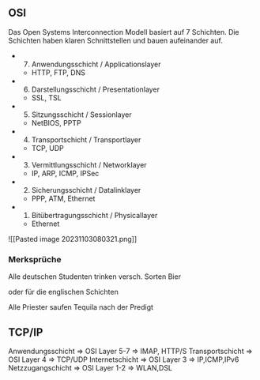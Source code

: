 ## OSI

Das Open Systems Interconnection Modell basiert auf 7 Schichten. Die Schichten haben klaren Schnittstellen und bauen aufeinander auf. 

- 7. Anwendungsschicht  /  Applicationslayer
	- HTTP, FTP, DNS
- 6. Darstellungsschicht  /  Presentationlayer
	- SSL, TSL
- 5. Sitzungsschicht  /  Sessionlayer
	- NetBIOS, PPTP
- 4. Transportschicht  /  Transportlayer
	- TCP, UDP
- 3. Vermittlungsschicht  /  Networklayer
	- IP, ARP, ICMP, IPSec
- 2. Sicherungsschicht  /  Datalinklayer
	- PPP, ATM, Ethernet
- 1. Bitübertragungsschicht  /  Physicallayer
	- Ethernet


![[Pasted image 20231103080321.png]]
### Merksprüche

Alle deutschen Studenten trinken versch. Sorten Bier

oder für die englischen Schichten

Alle Priester saufen Tequila nach der Predigt


## TCP/IP

Anwendungsschicht => OSI Layer 5-7 => IMAP, HTTP/S
Transportschicht => OSI Layer 4 => TCP/UDP
Internetschicht => OSI Layer 3 => IP,ICMP,IPv6
Netzzugangschicht => OSI Layer 1-2 => WLAN,DSL